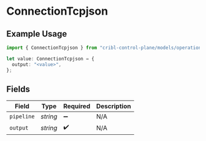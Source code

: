 # ConnectionTcpjson

## Example Usage

```typescript
import { ConnectionTcpjson } from "cribl-control-plane/models/operations";

let value: ConnectionTcpjson = {
  output: "<value>",
};
```

## Fields

| Field              | Type               | Required           | Description        |
| ------------------ | ------------------ | ------------------ | ------------------ |
| `pipeline`         | *string*           | :heavy_minus_sign: | N/A                |
| `output`           | *string*           | :heavy_check_mark: | N/A                |